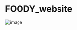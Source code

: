 # FOODY_website

![image](https://user-images.githubusercontent.com/98355491/173196205-3591d5f7-2a06-4f57-9368-abe9d097f19c.png)
